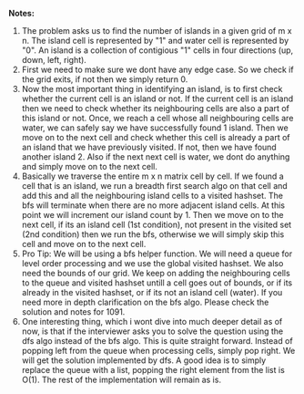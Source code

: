 **Notes:**

1. The problem asks us to find the number of islands in a given grid of m x n. The island cell is represented by "1" and water cell is represented by "0". An island is a collection of contigious "1" cells in four directions (up, down, left, right).
2. First we need to make sure we dont have any edge case. So we check if the grid exits, if not then we simply return 0.
3. Now the most important thing in identifying an island, is to first check whether the current cell is an island or not. If the current cell is an island then we need to check whether its neighbouring cells are also a part of this island or not. Once, we reach a cell whose all neighbouring cells are water, we can safely say we have successfully found 1 island. Then we move on to the next cell and check whether this cell is already a part of an island that we have previously visited. If not, then we have found another island 2. Also if the next next cell is water, we dont do anything and simply move on to the next cell.
4. Basically we traverse the entire m x n matrix cell by cell. If we found a cell that is an island, we run a breadth first search algo on that cell and add this and all the neighbouring island cells to a visited hashset. The bfs will terminate when there are no more adjacent island cells. At this point we will increment our island count by 1. Then we move on to the next cell, if its an island cell (1st condition), not present in the visited set (2nd condition) then we run the bfs, otherwise we will simply skip this cell and move on to the next cell.
5. Pro Tip: We will be using a bfs helper function. We will need a queue for level order processing and we use the global visited hashset. We also need the bounds of our grid. We keep on adding the neighbouring cells to the queue and visited hashset untill a cell goes out of bounds, or if its already in the visited hashset, or if its not an island cell (water). If you need more in depth clarification on the bfs algo. Please check the solution and notes for 1091.
6. One interesting thing, which i wont dive into much deeper detail as of now, is that if the interviewer asks you to solve the question using the dfs algo instead of the bfs algo. This is quite straight forward. Instead of popping left from the queue when processing cells, simply pop right. We will get the solution implemented by dfs. A good idea is to simply replace the queue with a list, popping the right element from the list is O(1). The rest of the implementation will remain as is.
